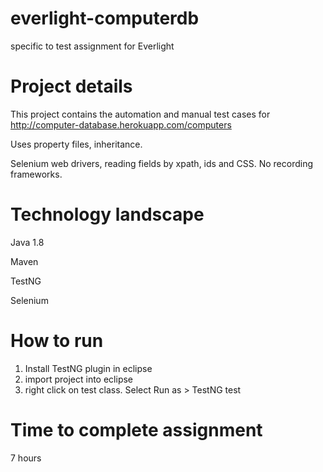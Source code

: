 # everlight-computerdb
specific to test assignment for Everlight

# Project details
This project contains the automation and manual test cases for http://computer-database.herokuapp.com/computers

Uses property files, inheritance.

Selenium web drivers, reading fields by xpath, ids and CSS. No recording frameworks.


# Technology landscape
Java 1.8

Maven

TestNG

Selenium

# How to run
1. Install TestNG plugin in eclipse
2. import project into eclipse 
3. right click on test class. Select Run as > TestNG test

# Time to complete assignment
7 hours
